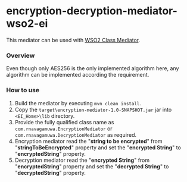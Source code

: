 # encryption-decryption-mediator-wso2-ei

This mediator can be used with [WSO2 Class Mediator](https://docs.wso2.com/display/EI600/Class+Mediator).

### Overview

Even though only AES256 is the only implemented algorithm here, any algorithm can be implemented according the 
requirement.

### How to use

1) Build the mediator by executing `mvn clean install`.
2) Copy the `target\encryption-mediator-1.0-SNAPSHOT.jar` jar into `<EI_Home>\lib` directory.
3) Provide the fully qualified class name as `com.rnavagamuwa.EncryptionMediator` or `com.rnavagamuwa.DecryptionMediator`
as required.
4) Encryption mediator read the "**string to be encrypted**" from "**stringToBeEncrypted**" property and set the 
"**encrypted String**" to "**encryptedString**" property.
5) Decryption mediator read the "**encrypted String**" from "**encryptedString**" property and set the 
   "**decrypted String**" to "**decryptedString**" property.
